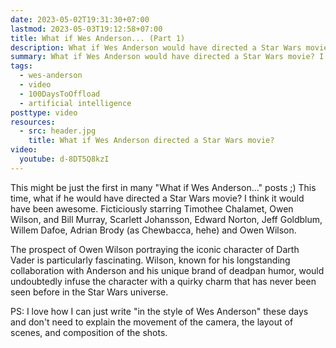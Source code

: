 ```yaml
---
date: 2023-05-02T19:31:30+07:00
lastmod: 2023-05-03T19:12:58+07:00
title: What if Wes Anderson... (Part 1)
description: What if Wes Anderson would have directed a Star Wars movie? I think it would have been awesome.
summary: What if Wes Anderson would have directed a Star Wars movie? I think it would have been awesome.
tags:
  - wes-anderson
  - video
  - 100DaysToOffload
  - artificial intelligence
posttype: video
resources:
  - src: header.jpg
    title: What if Wes Anderson directed a Star Wars movie?
video:
  youtube: d-8DT5Q8kzI
---
```


This might be just the first in many "What if Wes Anderson..." posts ;) This time, what if he would have directed a Star Wars movie? I think it would have been awesome. Ficticiously starring Timothee Chalamet, Owen Wilson, and Bill Murray, Scarlett Johansson, Edward Norton, Jeff Goldblum, Willem Dafoe, Adrian Brody (as Chewbacca, hehe) and Owen Wilson.

The prospect of Owen Wilson portraying the iconic character of Darth Vader is particularly fascinating. Wilson, known for his longstanding collaboration with Anderson and his unique brand of deadpan humor, would undoubtedly infuse the character with a quirky charm that has never been seen before in the Star Wars universe.

PS: I love how I can just write "in the style of Wes Anderson" these days and don't need to explain the movement of the camera, the layout of scenes, and composition of the shots.
